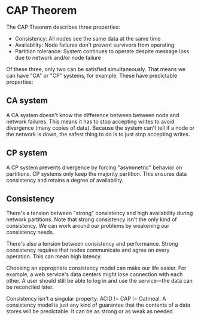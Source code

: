 # CAP Theorem

The CAP Theorem describes three properties:

* Consistency: All nodes see the same data at the same time
* Availability: Node failures don't prevent survivors from operating
* Partition tolerance: System continues to operate despite message loss due to network and/or node failure

Of these three, only two can be satisfied simultaneously. That means we can have "CA" or "CP" systems, for example. These have predictable properties:

## CA system

A CA system doesn't know the difference between between node and network failures. This means it has to stop accepting writes to avoid divergence (many copies of data). Because the system can't tell if a node or the network is down, the safest thing to do is to just stop accepting writes.

## CP system

A CP system prevents divergence by forcing "asymmetric" behavior on partitions. CP systems only keep the majority partition. This ensures data consistency and retains a degree of availability.

## Consistency

There's a tension between "strong" consistency and high availability during network partitions. Note that strong consistency isn't the only kind of consistency. We can work around our problems by weakening our consistency needs.

There's also a tension between consistency and performance. Strong consistency requires that nodes communicate and agree on every operation. This can mean high latency.

Choosing an appropriate consistency model can make our life easier. For example, a web service's data centers might lose connection with each other. A user should still be able to log in and use the service—the data can be reconciled later.

Consistency isn't a singular property: ACID != CAP != Oatmeal. A consistency model is just any kind of guarantee that the contents of a data stores will be predictable. It can be as strong or as weak as needed.
